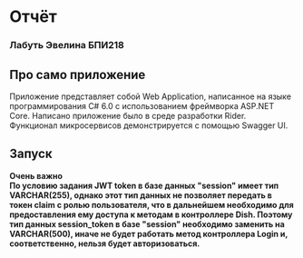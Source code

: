 # Отчёт
### Лабуть Эвелина БПИ218
## Про само приложение 
Приложение представляет собой Web Application, написанное на языке программирования С# 6.0 с использованием фреймворка ASP.NET Core.
Написано приложение было в среде разработки Rider.
Функционал микросервисов демонстрируется с помощью Swagger UI.
## Запуск 
**Очень важно  
По условию задания JWT token в базе данных "session" имеет тип VARCHAR(255), однако этот тип данных не позволяет передать в токен claim с ролью пользователя, что в дальнейшем необходимо для предоставления ему доступа к методам в контроллере Dish. Поэтому тип данных session_token в базе "session" необходимо заменить на VARCHAR(500), иначе не будет работать метод контроллера Login и, соответственно, нельзя будет авторизоваться.**



